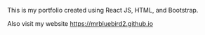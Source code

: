 This is my portfolio created using React JS, HTML, and Bootstrap.

Also visit my website https://mrbluebird2.github.io
